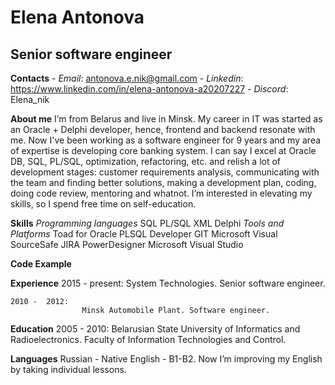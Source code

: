 # Elena Antonova

**Senior software engineer**
------


**Contacts**
	- *Email*:		antonova.e.nik@gmail.com
	- *Linkedin*:	https://www.linkedin.com/in/elena-antonova-a20207227
	- *Discord*:	Elena_nik


**About me**
I’m from Belarus and live in Minsk.
My career in IT was started as an Oracle + Delphi developer, hence, frontend and backend resonate with me.
Now I've been working as a software engineer for 9 years and my area of ​​expertise is developing core banking system.
I can say I excel at Oracle DB, SQL, PL/SQL, optimization, refactoring, etc. and relish a lot of development stages:
customer requirements analysis, communicating with the team and finding better solutions, making a development plan, coding, doing code review, mentoring and whatnot.
I’m interested in elevating my skills, so I spend free time on self-education. 


**Skills**
	*Programming languages*
		SQL
		PL/SQL
		XML
		Delphi
	*Tools and Platforms*
		Toad for Oracle
		PLSQL Developer
		GIT
		Microsoft Visual SourceSafe
		JIRA
		PowerDesigner
		Microsoft Visual Studio


**Code Example**



**Experience**
	2015 - present:
					System Technologies. Senior software engineer.

	2010 -  2012:
					Minsk Automobile Plant. Software engineer.


**Education**
	2005 - 2010: 
					Belarusian State University of Informatics and Radioelectronics. Faculty of Information Technologies and Control.


**Languages**
	Russian - Native
	English - B1-B2. Now I’m improving my English by taking individual lessons.
